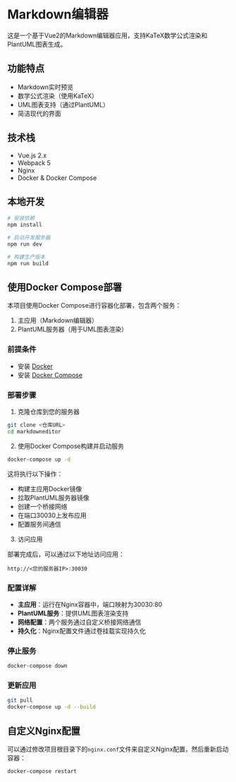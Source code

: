 # Markdown编辑器

这是一个基于Vue2的Markdown编辑器应用，支持KaTeX数学公式渲染和PlantUML图表生成。

## 功能特点

- Markdown实时预览
- 数学公式渲染（使用KaTeX）
- UML图表支持（通过PlantUML）
- 简洁现代的界面

## 技术栈

- Vue.js 2.x
- Webpack 5
- Nginx
- Docker & Docker Compose

## 本地开发

```bash
# 安装依赖
npm install

# 启动开发服务器
npm run dev

# 构建生产版本
npm run build
```

## 使用Docker Compose部署

本项目使用Docker Compose进行容器化部署，包含两个服务：
1. 主应用（Markdown编辑器）
2. PlantUML服务器（用于UML图表渲染）

### 前提条件

- 安装 [Docker](https://docs.docker.com/get-docker/)
- 安装 [Docker Compose](https://docs.docker.com/compose/install/)

### 部署步骤

1. 克隆仓库到您的服务器

```bash
git clone <仓库URL>
cd markdowneditor
```

2. 使用Docker Compose构建并启动服务

```bash
docker-compose up -d
```

这将执行以下操作：
- 构建主应用Docker镜像
- 拉取PlantUML服务器镜像
- 创建一个桥接网络
- 在端口30030上发布应用
- 配置服务间通信

3. 访问应用

部署完成后，可以通过以下地址访问应用：
```
http://<您的服务器IP>:30030
```

### 配置详解

- **主应用**：运行在Nginx容器中，端口映射为30030:80
- **PlantUML服务**：提供UML图表渲染支持
- **网络配置**：两个服务通过自定义桥接网络通信
- **持久化**：Nginx配置文件通过卷挂载实现持久化

### 停止服务

```bash
docker-compose down
```

### 更新应用

```bash
git pull
docker-compose up -d --build
```

## 自定义Nginx配置

可以通过修改项目根目录下的`nginx.conf`文件来自定义Nginx配置，然后重新启动容器：

```bash
docker-compose restart
``` 